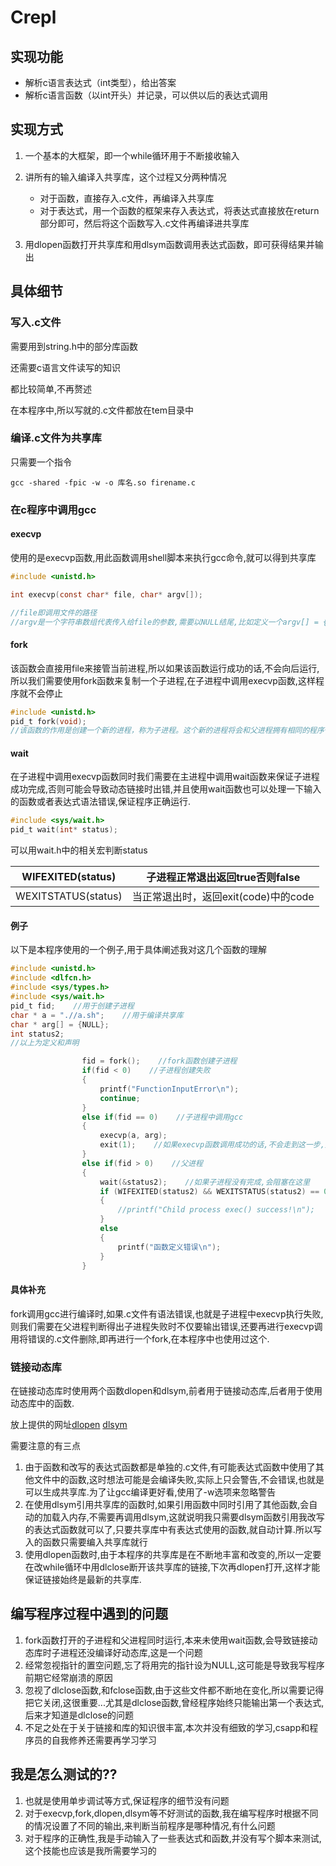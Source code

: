 # Crepl

## 实现功能

- 解析c语言表达式（int类型），给出答案
- 解析c语言函数（以int开头）并记录，可以供以后的表达式调用

## 实现方式

1. 一个基本的大框架，即一个while循环用于不断接收输入
2. 讲所有的输入编译入共享库，这个过程又分两种情况
   - 对于函数，直接存入.c文件，再编译入共享库
   - 对于表达式，用一个函数的框架来存入表达式，将表达式直接放在return部分即可，然后将这个函数写入.c文件再编译进共享库

3. 用dlopen函数打开共享库和用dlsym函数调用表达式函数，即可获得结果并输出

## 具体细节

### 写入.c文件

需要用到string.h中的部分库函数

还需要c语言文件读写的知识

都比较简单,不再赘述

在本程序中,所以写就的.c文件都放在tem目录中

### 编译.c文件为共享库

只需要一个指令

```shell
gcc -shared -fpic -w -o 库名.so firename.c 
```

### 在c程序中调用gcc

#### execvp

使用的是execvp函数,用此函数调用shell脚本来执行gcc命令,就可以得到共享库

```c
#include <unistd.h>

int execvp(const char* file, char* argv[]);

//file即调用文件的路径
//argv是一个字符串数组代表传入给file的参数,需要以NULL结尾,比如定义一个argv[] = {"./a.sh","./test.c",NULL};则"./test.c"即shell脚本的第一个参数
```

#### fork

该函数会直接用file来接管当前进程,所以如果该函数运行成功的话,不会向后运行,所以我们需要使用fork函数来复制一个子进程,在子进程中调用execvp函数,这样程序就不会停止

```c
#include <unistd.h>
pid_t fork(void);
//该函数的作用是创建一个新的进程，称为子进程。这个新的进程将会和父进程拥有相同的程序代码。在子进程中，fork() 函数返回值为 0，而在父进程中，返回值为新进程的进程 ID（PID）。如果出现错误，则返回值为 -1。
```

#### wait

在子进程中调用execvp函数同时我们需要在主进程中调用wait函数来保证子进程成功完成,否则可能会导致动态链接时出错,并且使用wait函数也可以处理一下输入的函数或者表达式语法错误,保证程序正确运行.

```c
#include <sys/wait.h>
pid_t wait(int* status);
```

可以用wait.h中的相关宏判断status

| WIFEXITED(status)   | 子进程正常退出返回true否则false      |
| ------------------- | ------------------------------------ |
| WEXITSTATUS(status) | 当正常退出时，返回exit(code)中的code |

#### 例子

以下是本程序使用的一个例子,用于具体阐述我对这几个函数的理解

```c
#include <unistd.h>
#include <dlfcn.h>
#include <sys/types.h>
#include <sys/wait.h>
pid_t fid;    //用于创建子进程
char * a = ".//a.sh";    //用于编译共享库
char * arg[] = {NULL};
int status2;
//以上为定义和声明

				fid = fork();    //fork函数创建子进程
                if(fid < 0)    //子进程创建失败
                {
                    printf("FunctionInputError\n");
                    continue;
                }
                else if(fid == 0)    //子进程中调用gcc
                {
                    execvp(a, arg);
                    exit(1);    //如果execvp函数调用成功的话,不会走到这一步,则子进程正常exit为0,对应下面父进程中的if判断
                }
                else if(fid > 0)    //父进程
                {
                    wait(&status2);    //如果子进程没有完成,会阻塞在这里
                    if (WIFEXITED(status2) && WEXITSTATUS(status2) == 0)     //用两个宏来判断子进程退出的状态
                    {
                        //printf("Child process exec() success!\n");
                    }
                    else 
                    {
                        printf("函数定义错误\n");
                    }
                }
```

#### 具体补充

fork调用gcc进行编译时,如果.c文件有语法错误,也就是子进程中execvp执行失败,则我们需要在父进程判断得出子进程失败时不仅要输出错误,还要再进行execvp调用将错误的.c文件删除,即再进行一个fork,在本程序中也使用过这个.

### 链接动态库

在链接动态库时使用两个函数dlopen和dlsym,前者用于链接动态库,后者用于使用动态库中的函数.

放上提供的网址[dlopen](https://man7.org/linux/man-pages/man3/dlopen.3.html)   [dlsym](https://man7.org/linux/man-pages/man3/dlsym.3.html)

需要注意的有三点

1. 由于函数和改写的表达式函数都是单独的.c文件,有可能表达式函数中使用了其他文件中的函数,这时想法可能是会编译失败,实际上只会警告,不会错误,也就是可以生成共享库.为了让gcc编译更好看,使用了-w选项来忽略警告
2. 在使用dlsym引用共享库的函数时,如果引用函数中同时引用了其他函数,会自动的加载入内存,不需要再调用dlsym,这就说明我只需要dlsym函数引用我改写的表达式函数就可以了,只要共享库中有表达式使用的函数,就自动计算.所以写入的函数只需要编入共享库就行
3. 使用dlopen函数时,由于本程序的共享库是在不断地丰富和改变的,所以一定要在改while循环中用dlclose断开该共享库的链接,下次再dlopen打开,这样才能保证链接始终是最新的共享库.

## 编写程序过程中遇到的问题

1. fork函数打开的子进程和父进程同时运行,本来未使用wait函数,会导致链接动态库时子进程还没编译好动态库,这是一个问题
2. 经常忽视指针的置空问题,忘了将用完的指针设为NULL,这可能是导致我写程序前期它经常崩溃的原因
3. 忽视了dlclose函数,和fclose函数,由于这些文件都不断地在变化,所以需要记得把它关闭,这很重要...尤其是dlclose函数,曾经程序始终只能输出第一个表达式,后来才知道是dlclose的问题
4. 不足之处在于关于链接和库的知识很丰富,本次并没有细致的学习,csapp和程序员的自我修养还需要再学习学习

## 我是怎么测试的??

1. 也就是使用单步调试等方式,保证程序的细节没有问题
2. 对于execvp,fork,dlopen,dlsym等不好测试的函数,我在编写程序时根据不同的情况设置了不同的输出,来判断当前程序是哪种情况,有什么问题
3. 对于程序的正确性,我是手动输入了一些表达式和函数,并没有写个脚本来测试,这个技能也应该是我所需要学习的